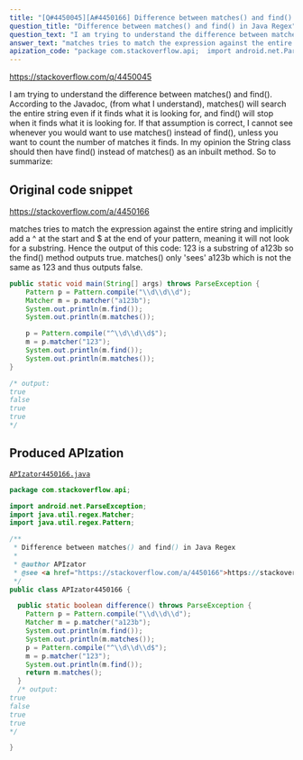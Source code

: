 ```yaml
---
title: "[Q#4450045][A#4450166] Difference between matches() and find() in Java Regex"
question_title: "Difference between matches() and find() in Java Regex"
question_text: "I am trying to understand the difference between matches() and find(). According to the Javadoc, (from what I understand), matches() will search the entire string even if it finds what it is looking for, and find() will stop when it finds what it is looking for. If that assumption is correct, I cannot see whenever you would want to use matches() instead of find(), unless you want to count the number of matches it finds. In my opinion the String class should then have find() instead of matches() as an inbuilt method. So to summarize:"
answer_text: "matches tries to match the expression against the entire string and implicitly add a ^ at the start and $ at the end of your pattern, meaning it will not look for a substring. Hence the output of this code: 123 is a substring of a123b so the find() method outputs true. matches() only 'sees' a123b which is not the same as 123 and thus outputs false."
apization_code: "package com.stackoverflow.api;  import android.net.ParseException; import java.util.regex.Matcher; import java.util.regex.Pattern;  /**  * Difference between matches() and find() in Java Regex  *  * @author APIzator  * @see <a href=\"https://stackoverflow.com/a/4450166\">https://stackoverflow.com/a/4450166</a>  */ public class APIzator4450166 {    public static boolean difference() throws ParseException {     Pattern p = Pattern.compile(\"\\\\d\\\\d\\\\d\");     Matcher m = p.matcher(\"a123b\");     System.out.println(m.find());     System.out.println(m.matches());     p = Pattern.compile(\"^\\\\d\\\\d\\\\d$\");     m = p.matcher(\"123\");     System.out.println(m.find());     return m.matches();   }   /* output: true false true true */  }"
---
```


https://stackoverflow.com/q/4450045

I am trying to understand the difference between matches() and find().
According to the Javadoc, (from what I understand), matches() will search the entire string even if it finds what it is looking for, and find() will stop when it finds what it is looking for.
If that assumption is correct, I cannot see whenever you would want to use matches() instead of find(), unless you want to count the number of matches it finds.
In my opinion the String class should then have find() instead of matches() as an inbuilt method.
So to summarize:



## Original code snippet

https://stackoverflow.com/a/4450166

matches tries to match the expression against the entire string and implicitly add a ^ at the start and $ at the end of your pattern, meaning it will not look for a substring. Hence the output of this code:
123 is a substring of a123b so the find() method outputs true. matches() only &#x27;sees&#x27; a123b which is not the same as 123 and thus outputs false.

```java
public static void main(String[] args) throws ParseException {
    Pattern p = Pattern.compile("\\d\\d\\d");
    Matcher m = p.matcher("a123b");
    System.out.println(m.find());
    System.out.println(m.matches());

    p = Pattern.compile("^\\d\\d\\d$");
    m = p.matcher("123");
    System.out.println(m.find());
    System.out.println(m.matches());
}

/* output:
true
false
true
true
*/
```

## Produced APIzation

[`APIzator4450166.java`](https://github.com/pasqualesalza/apization-temp-data/raw/master/apizations/java/APIzator4450166.java)

```java
package com.stackoverflow.api;

import android.net.ParseException;
import java.util.regex.Matcher;
import java.util.regex.Pattern;

/**
 * Difference between matches() and find() in Java Regex
 *
 * @author APIzator
 * @see <a href="https://stackoverflow.com/a/4450166">https://stackoverflow.com/a/4450166</a>
 */
public class APIzator4450166 {

  public static boolean difference() throws ParseException {
    Pattern p = Pattern.compile("\\d\\d\\d");
    Matcher m = p.matcher("a123b");
    System.out.println(m.find());
    System.out.println(m.matches());
    p = Pattern.compile("^\\d\\d\\d$");
    m = p.matcher("123");
    System.out.println(m.find());
    return m.matches();
  }
  /* output:
true
false
true
true
*/

}

```